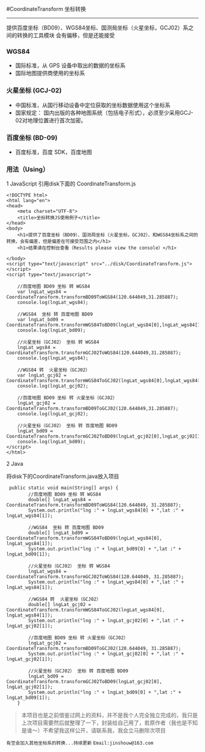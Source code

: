 #CoordinateTransform 坐标转换
****
提供百度坐标（BD09）、WGS84坐标、国测局坐标（火星坐标，GCJ02）系之间的转换的工具模块
会有偏移，但是还能接受

### WGS84
- 国际标准，从 GPS 设备中取出的数据的坐标系
- 国际地图提供商使用的坐标系

### 火星坐标 (GCJ-02)
- 中国标准，从国行移动设备中定位获取的坐标数据使用这个坐标系
- 国家规定： 国内出版的各种地图系统（包括电子形式），必须至少采用GCJ-02对地理位置进行首次加密。

### 百度坐标 (BD-09)
- 百度标准，百度 SDK，百度地图


### 用法（Using）

1 JavaScript
引用disk下面的 CoordinateTransform.js

```
<!DOCTYPE html>
<html lang="en">
<head>
	<meta charset="UTF-8">
	<title>坐标转换JS使用例子</title>
</head>
<body>
	<h1>提供了百度坐标（BD09）、国测局坐标（火星坐标，GCJ02）、和WGS84坐标系之间的转换，会有偏差，但是偏差在可接受范围之内</h1>
	<h1>结果请在控制台查看（Results please view the console）</h1>

</body>
<script type="text/javascript" src="../disk/CoordinateTransform.js"></script>
<script type="text/javascript">

	//百度地图 BD09 坐标 转 WGS84 
	var lngLat_wgs84 = CoordinateTransform.transformBD09ToWGS84(120.644049,31.285887);
	console.log(lngLat_wgs84);

	//WGS84  坐标 转 百度地图 BD09 
	var lngLat_bd09 = CoordinateTransform.transformWGS84ToBD09(lngLat_wgs84[0],lngLat_wgs84[1]);
	console.log(lngLat_bd09);

	//火星坐标（GCJ02） 坐标 转 WGS84 
	lngLat_wgs84 = CoordinateTransform.transformGCJ02ToWGS84(120.644049,31.285887);
	console.log(lngLat_wgs84);

	//WGS84 转  火星坐标（GCJ02）
	var lngLat_gcj02 = CoordinateTransform.transformWGS84ToGCJ02(lngLat_wgs84[0],lngLat_wgs84[1]);
	console.log(lngLat_gcj02);

	//百度地图 BD09 坐标 转 火星坐标（GCJ02） 
	lngLat_gcj02 = CoordinateTransform.transformBD09ToGCJ02(120.644049,31.285887);
	console.log(lngLat_gcj02);

	//火星坐标（GCJ02） 坐标 转 百度地图 BD09
	lngLat_bd09 = CoordinateTransform.transformGCJ02ToBD09(lngLat_gcj02[0],lngLat_gcj02[1]);
	console.log(lngLat_bd09);
</script>
</html>
```

2 Java

将disk下的CoordinateTransform.java放入项目
```
 public static void main(String[] args) {
        //百度地图 BD09 坐标 转 WGS84
        double[] lngLat_wgs84 = CoordinateTransform.transformBD09ToWGS84(120.644049, 31.285887);
        System.out.println("lng :" + lngLat_wgs84[0] + ",lat :" + lngLat_wgs84[1]);

        //WGS84  坐标 转 百度地图 BD09
        double[] lngLat_bd09 = CoordinateTransform.transformWGS84ToBD09(lngLat_wgs84[0], lngLat_wgs84[1]);
        System.out.println("lng :" + lngLat_bd09[0] + ",lat :" + lngLat_bd09[1]);

        //火星坐标（GCJ02） 坐标 转 WGS84
        lngLat_wgs84 = CoordinateTransform.transformGCJ02ToWGS84(120.644049, 31.285887);
        System.out.println("lng :" + lngLat_wgs84[0] + ",lat :" + lngLat_wgs84[1]);

        //WGS84 转  火星坐标（GCJ02）
        double[] lngLat_gcj02 = CoordinateTransform.transformWGS84ToGCJ02(lngLat_wgs84[0], lngLat_wgs84[1]);
        System.out.println("lng :" + lngLat_gcj02[0] + ",lat :" + lngLat_gcj02[1]);

        //百度地图 BD09 坐标 转 火星坐标（GCJ02）
        lngLat_gcj02 = CoordinateTransform.transformBD09ToGCJ02(120.644049, 31.285887);
        System.out.println("lng :" + lngLat_gcj02[0] + ",lat :" + lngLat_gcj02[1]);

        //火星坐标（GCJ02） 坐标 转 百度地图 BD09
        lngLat_bd09 = CoordinateTransform.transformGCJ02ToBD09(lngLat_gcj02[0], lngLat_gcj02[1]);
        System.out.println("lng :" + lngLat_bd09[0] + ",lat :" + lngLat_bd09[1]);
    }
```
> 本项目也是之前借鉴过网上的资料，并不是我个人完全独立完成的，我只是上次项目需要然后就整理了一下，封装给自己用了，若原作者（我也是不知是谁～）不希望我这样公开，请联系我，我会立马删除次项目

`有空会加入其他坐标系的转换...持续更新` 
`Email:jinshouw@163.com`
